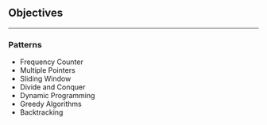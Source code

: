 ## Objectives

---

### Patterns

- Frequency Counter
- Multiple Pointers
- Sliding Window
- Divide and Conquer
- Dynamic Programming
- Greedy Algorithms
- Backtracking

